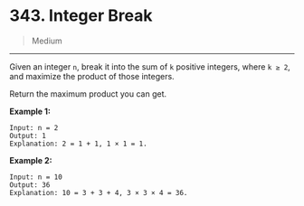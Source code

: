 # 343. Integer Break

> Medium

------

Given an integer `n`, break it into the sum of `k` positive integers, where `k ≥ 2`, and maximize the product of those integers.

Return the maximum product you can get.

**Example 1:**

```
Input: n = 2
Output: 1
Explanation: 2 = 1 + 1, 1 × 1 = 1.
```

**Example 2:**

```
Input: n = 10
Output: 36
Explanation: 10 = 3 + 3 + 4, 3 × 3 × 4 = 36.
```